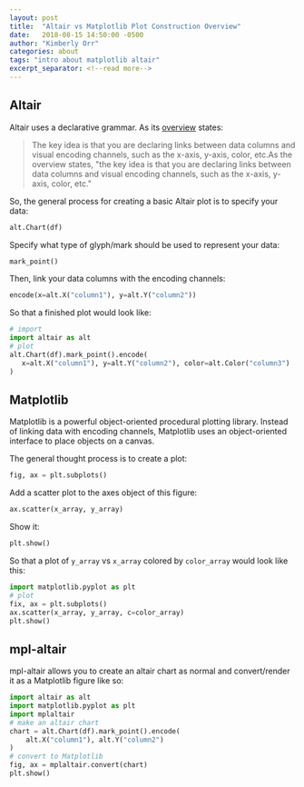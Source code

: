 ```yaml
---
layout: post
title:  "Altair vs Matplotlib Plot Construction Overview"
date:   2018-08-15 14:50:00 -0500
author: "Kimberly Orr"
categories: about
tags: "intro about matplotlib altair"
excerpt_separator: <!--read more-->
---
```

## Altair
Altair uses a declarative grammar. As its [overview](https://altair-viz.github.io/getting_started/overview.html) states:
>The key idea is that you are declaring links between data columns and visual encoding channels, such as the x-axis, y-axis, color, etc.As the overview states, "the key idea is that you are declaring links between data columns and visual encoding channels, such as the x-axis, y-axis, color, etc."

So, the general process for creating a basic Altair plot is to specify your data:
 ```python
alt.Chart(df)
 ``` 
Specify what type of glyph/mark should be used to represent your data:
```python
mark_point()
```
Then, link your data columns with the encoding channels:
 ```python
encode(x=alt.X("column1"), y=alt.Y("column2"))
 ```
 
So that a finished plot would look like:
 ```python
# import
import altair as alt
# plot
alt.Chart(df).mark_point().encode(
    x=alt.X("column1"), y=alt.Y("column2"), color=alt.Color("column3")
)
```
## Matplotlib
Matplotlib is a powerful object-oriented procedural plotting library. Instead of linking data with encoding channels, Matplotlib uses an object-oriented interface to place objects on a canvas.

The general thought process is to create a plot:
```python
fig, ax = plt.subplots()
```
Add a scatter plot to the axes object of this figure:
```python
ax.scatter(x_array, y_array)
```
Show it:
```python
plt.show()
```

So that a plot of `y_array` vs `x_array` colored by `color_array` would look like this:
```python
import matplotlib.pyplot as plt
# plot
fix, ax = plt.subplots()
ax.scatter(x_array, y_array, c=color_array)
plt.show()
```

## mpl-altair
mpl-altair allows you to create an altair chart as normal and convert/render it as a Matplotlib figure like so:
```python
import altair as alt
import matplotlib.pyplot as plt
import mplaltair
# make an altair chart
chart = alt.Chart(df).mark_point().encode(
    alt.X("column1"), alt.Y("column2")
)
# convert to Matplotlib
fig, ax = mplaltair.convert(chart)
plt.show()
```